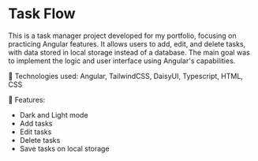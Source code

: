 # Task Flow

This is a task manager project developed for my portfolio, focusing on practicing Angular features. It allows users to add, edit, and delete tasks, with data stored in local storage instead of a database. The main goal was to implement the logic and user interface using Angular's capabilities.

📌 Technologies used: Angular, TailwindCSS, DaisyUI, Typescript, HTML, CSS

📌 Features:

- Dark and Light mode
- Add tasks
- Edit tasks
- Delete tasks
- Save tasks on local storage
